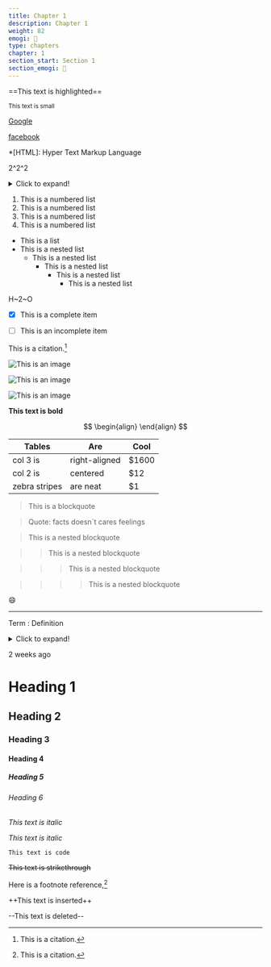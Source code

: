 ```yaml
---
title: Chapter 1
description: Chapter 1
weight: 82
emogi: 🤡
type: chapters
chapter: 1
section_start: Section 1
section_emogi: 🤡
---
```



==This text is highlighted==


<sub>This text is small</sub>


[Google](https://www.google.com)

[facebook](https://www.facebook.com "This is a title")


*[HTML]: Hyper Text Markup Language


2^2^2


<details>
<summary>Click to expand!</summary>
</details>


1. This is a numbered list
2. This is a numbered list
3. This is a numbered list
4. This is a numbered list
- This is a list
- This is a nested list
	- This is a nested list
		- This is a nested list
			- This is a nested list
				- This is a nested list


H~2~O


- [x] This is a complete item
- [ ] This is an incomplete item


This is a citation.[^1]
[^1]: This is a citation.


![This is an image](https://www.google.com/images/branding/googlelogo/1x/googlelogo_color_272x92dp.png)

![This is an image](https://images.pexels.com/photos/14980905/pexels-photo-14980905.jpeg "This is a title")

![This is an image](https://images.pexels.com/photos/1612351/pexels-photo-1612351.jpeg)


**This text is bold**


$$
\begin{align}
\end{align}
$$


| Tables | Are | Cool |
| --- | --- | --- |
| col 3 is | right-aligned | $1600 |
| col 2 is | centered | $12 |
| zebra stripes | are neat | $1 |


> This is a blockquote

> Quote: facts doesn`t cares feelings 

> This is a nested blockquote

>> This is a nested blockquote

>>> This is a nested blockquote

>>>> This is a nested blockquote


:smile:


---


Term
: Definition


<details>
<summary>Click to expand!</summary>
</details>


<time datetime="2013-04-06T12:32+00:00">2 weeks ago</time>


# Heading 1 
## Heading 2 
### Heading 3 
#### Heading 4 
##### Heading 5 
###### Heading 6 


*This text is italic*

_This text is italic_


`This text is code`


~~This text is strikethrough~~


Here is a footnote reference,[^1]
[^1]: And here is the footnote.


++This text is inserted++


--This text is deleted--

